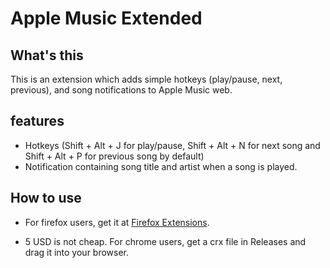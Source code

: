 # Apple Music Extended
## What's this
This is an extension which adds simple hotkeys (play/pause, next, previous), and song notifications to Apple Music web.

## features

- Hotkeys (Shift + Alt + J for play/pause, Shift + Alt + N for next song and Shift + Alt + P for previous song by default)
- Notification containing song title and artist when a song is played.

## How to use
- For firefox users, get it at [Firefox Extensions](https://addons.mozilla.org/en-US/firefox/addon/apple-music-extended/).

- 5 USD is not cheap. For chrome users, get a crx file in Releases and drag it into your browser.